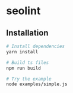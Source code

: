 # seolint

## Installation

```sh
# Install dependencies
yarn install

# Build ts files
npm run build

# Try the example
node examples/simple.js
```
